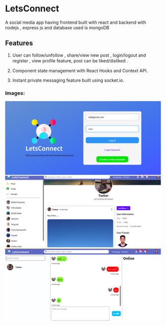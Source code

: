 # LetsConnect
A social media app having frontend built with react and backend with nodejs , express js and database used is mongoDB
## Features 

1. User can follow/unfollow , share/view new post , login/logout and
register , view proﬁle feature, post can be liked/disliked .

2. Component state management with React Hooks and Context API.

3. Instant private messaging feature built using socket.io.

### Images: 
![model](/images/login.png)
![model](/images/profile.png)
![model](/images/messenger.png)
